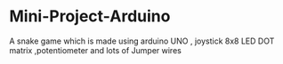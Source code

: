 # Mini-Project-Arduino
A snake game which is made using arduino UNO , joystick 8x8 LED DOT matrix ,potentiometer and lots of Jumper wires
